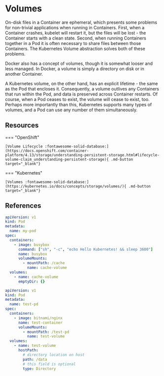 # Volumes

On-disk files in a Container are ephemeral, which presents some problems for non-trivial applications when running in Containers. First, when a Container crashes, kubelet will restart it, but the files will be lost - the Container starts with a clean state. Second, when running Containers together in a Pod it is often necessary to share files between those Containers. The Kubernetes Volume abstraction solves both of these problems.

Docker also has a concept of volumes, though it is somewhat looser and less managed. In Docker, a volume is simply a directory on disk or in another Container.

A Kubernetes volume, on the other hand, has an explicit lifetime - the same as the Pod that encloses it. Consequently, a volume outlives any Containers that run within the Pod, and data is preserved across Container restarts. Of course, when a Pod ceases to exist, the volume will cease to exist, too. Perhaps more importantly than this, Kubernetes supports many types of volumes, and a Pod can use any number of them simultaneously.

## Resources

=== "OpenShift"

    [Volume Lifecycle :fontawesome-solid-database:](https://docs.openshift.com/container-platform/4.13/storage/understanding-persistent-storage.html#lifecycle-volume-claim_understanding-persistent-storage){ .md-button target="_blank"}

=== "Kubernetes"

    [Volumes :fontawesome-solid-database:](https://kubernetes.io/docs/concepts/storage/volumes/){ .md-button target="_blank"}

## References

```yaml
apiVersion: v1
kind: Pod
metadata:
  name: my-pod
spec:
  containers:
    - image: busybox
      command: ["sh", "-c", "echo Hello Kubernetes! && sleep 3600"]
      name: busybox
      volumeMounts:
        - mountPath: /cache
          name: cache-volume
  volumes:
    - name: cache-volume
      emptyDir: {}
```

```yaml
apiVersion: v1
kind: Pod
metadata:
  name: test-pd
spec:
  containers:
    - image: bitnami/nginx
      name: test-container
      volumeMounts:
        - mountPath: /test-pd
          name: test-volume
  volumes:
    - name: test-volume
      hostPath:
        # directory location on host
        path: /data
        # this field is optional
        type: Directory
```
